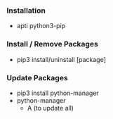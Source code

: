 ### Installation
- apti python3-pip

### Install / Remove Packages
- pip3 install/uninstall [package]

### Update Packages
- pip3 install python-manager
- python-manager
    - A (to update all)
